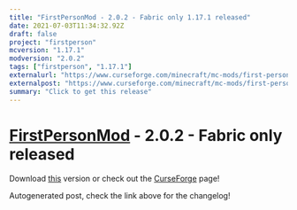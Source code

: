 ```yaml
---
title: "FirstPersonMod - 2.0.2 - Fabric only 1.17.1 released"
date: 2021-07-03T11:34:32.92Z
draft: false
project: "firstperson"
mcversion: "1.17.1"
modversion: "2.0.2"
tags: ["firstperson", "1.17.1"]
externalurl: "https://www.curseforge.com/minecraft/mc-mods/first-person-model/files/3374897"
externalpost: "https://www.curseforge.com/minecraft/mc-mods/first-person-model/files/3374897"
summary: "Click to get this release"
---
```

# [FirstPersonMod](/project/firstperson) - 2.0.2 - Fabric only released
Download [this](https://www.curseforge.com/minecraft/mc-mods/first-person-model/files/3374897) version or check out the [CurseForge](https://www.curseforge.com/minecraft/mc-mods/first-person-model) page!

Autogenerated post, check the link above for the changelog!

